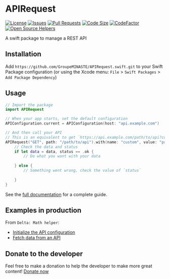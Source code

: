 # APIRequest

[![License](https://img.shields.io/github/license/GroupeMINASTE/APIRequest.swift)](LICENSE)
[![Issues](https://img.shields.io/github/issues/GroupeMINASTE/APIRequest.swift)]()
[![Pull Requests](https://img.shields.io/github/issues-pr/GroupeMINASTE/APIRequest.swift)]()
[![Code Size](https://img.shields.io/github/languages/code-size/GroupeMINASTE/APIRequest.swift)]()
[![CodeFactor](https://www.codefactor.io/repository/github/groupeminaste/apirequest.swift/badge)](https://www.codefactor.io/repository/github/groupeminaste/apirequest.swift)
[![Open Source Helpers](https://www.codetriage.com/groupeminaste/apirequest.swift/badges/users.svg)](https://www.codetriage.com/groupeminaste/apirequest.swift)

A swift package to manage a REST API

## Installation

Add `https://github.com/GroupeMINASTE/APIRequest.swift.git` to your Swift Package configuration (or using the Xcode menu: `File` > `Swift Packages` > `Add Package Dependency`)

## Usage

```swift
// Import the package
import APIRequest

// When your app starts, set the default configuration
APIConfiguration.current = APIConfiguration(host: "api.example.com")

// And then call your API
// This is an equivalent to get `https://api.example.com/path/to/api?custom=parameter` and parse the response from JSON to a dictionary [String: Any]
APIRequest("GET", path: "/path/to/api").with(name: "custom", value: "parameter").execute([String: Any].self) { data, status in
    // Check the data and status
    if let data = data, status == .ok {
        // Do what you want with your data
        
    } else {
        // Something went wrong, check the value of `status`
        
    }
}
```

See the [full documentation](documentation.md) for a complete guide.

## Examples in production

From `Delta: Math helper`:
- [Initialize the API configuration](https://github.com/GroupeMINASTE/Delta-iOS/blob/72d6d2edc7d7b1c8d65958144204c5f580e8ce9a/Delta/Utils/AppDelegate.swift#L58)
- [Fetch data from an API](https://github.com/GroupeMINASTE/Delta-iOS/blob/72d6d2edc7d7b1c8d65958144204c5f580e8ce9a/Delta/Controllers/CloudHomeTableViewController.swift#L57)

## Donate to the developer

Feel free to make a donation to help the developer to make more great content! [Donate now](https://paypal.me/NathanFallet)
